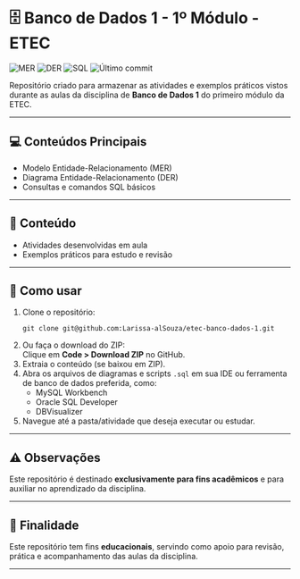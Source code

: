   <h1>🗄️ Banco de Dados 1 - 1º Módulo - ETEC</h1>

  <p>
    <img src="https://img.shields.io/badge/topic-MER-orange" alt="MER" />
    <img src="https://img.shields.io/badge/topic-DER-blue" alt="DER" />
    <img src="https://img.shields.io/badge/language-SQL-red" alt="SQL" />
    <img src="https://img.shields.io/github/last-commit/Larissa-alSouza/etec-banco-dados-1" alt="Último commit" />
  </p>

  <p>
    Repositório criado para armazenar as atividades e exemplos práticos vistos durante as aulas da disciplina de <strong>Banco de Dados 1</strong> do primeiro módulo da ETEC.
  </p>

  <hr />

  <h2>💻 Conteúdos Principais</h2>
  <ul>
    <li>Modelo Entidade-Relacionamento (MER)</li>
    <li>Diagrama Entidade-Relacionamento (DER)</li>
    <li>Consultas e comandos SQL básicos</li>
  </ul>

  <hr />

  <h2>📂 Conteúdo</h2>
  <ul>
    <li>Atividades desenvolvidas em aula</li>
    <li>Exemplos práticos para estudo e revisão</li>
  </ul>

  <hr />

  <h2>🚀 Como usar</h2>
  <ol>
    <li>
      Clone o repositório:
      <pre><code>git clone git@github.com:Larissa-alSouza/etec-banco-dados-1.git</code></pre>
    </li>
    <li>Ou faça o download do ZIP:<br />
      Clique em <strong>Code &gt; Download ZIP</strong> no GitHub.
    </li>
    <li>Extraia o conteúdo (se baixou em ZIP).</li>
    <li>
      Abra os arquivos de diagramas e scripts <code>.sql</code> em sua IDE ou ferramenta de banco de dados preferida, como:
      <ul>
        <li>MySQL Workbench</li>
        <li>Oracle SQL Developer</li>
        <li>DBVisualizer</li>
      </ul>
    </li>
    <li>Navegue até a pasta/atividade que deseja executar ou estudar.</li>
  </ol>

  <hr />

  <h2>⚠️ Observações</h2>
  <p>Este repositório é destinado <strong>exclusivamente para fins acadêmicos</strong> e para auxiliar no aprendizado da disciplina.</p>

  <hr />

  <h2>🎯 Finalidade</h2>
  <p>Este repositório tem fins <strong>educacionais</strong>, servindo como apoio para revisão, prática e acompanhamento das aulas da disciplina.</p>

  <hr />
